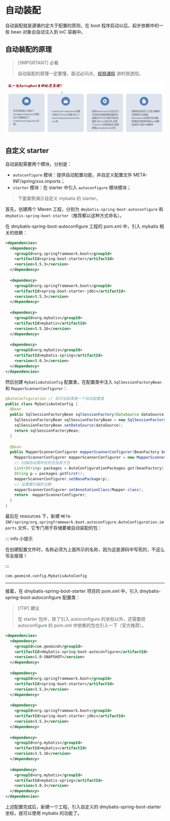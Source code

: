# 自动装配

自动装配就是遵循约定大于配置的原则，在 boot 程序启动以后，起步依赖中的一些 bean 对象会自动注入到 IoC 容器中。



## 自动装配的原理

> [!IMPORTANT] 必看
>
> 自动装配的原理一定要懂，面试必问点，[视频课程](https://www.bilibili.com/video/BV14z4y1N7pg?spm_id_from=333.788.videopod.episodes&vd_source=61f3a730a0daea9e6b7d510fb19007fd&p=11) 讲的很透彻。

![](./assets/自动装配原理.jpg)

## 自定义 starter

自动装配需要两个模块，分别是：

- `autoconfigure` 模块：提供自动配置功能，并自定义配置文件 META-INF/spring/xxx.imports；
- `starter` 模块：在 starter 中引入 `autoconfigure` 模块模块；

> 下面案例演示自定义 mybatis 的 starter。

首先，创建两个 Maven 工程，分别为 ` dmybatis-spring-boot-autoconfigure ` 和 ` dmybatis-spring-boot-starter `（推荐都以这种方式命名）。

在 dmybatis-spring-boot-autoconfigure 工程的 pom.xml 中，引入 mybatis 相关的依赖：

```xml
<dependencies>
  <dependency>
    <groupId>org.springframework.boot</groupId>
    <artifactId>spring-boot-starter</artifactId>
    <version>3.5.3</version>
  </dependency>

  <dependency>
    <groupId>org.springframework.boot</groupId>
    <artifactId>spring-boot-starter-jdbc</artifactId>
    <version>3.5.3</version>
  </dependency>

  <dependency>
    <groupId>org.mybatis</groupId>
    <artifactId>mybatis</artifactId>
    <version>3.5.16</version>
  </dependency>

  <dependency>
    <groupId>org.mybatis</groupId>
    <artifactId>mybatis-spring</artifactId>
    <version>3.0.3</version>
  </dependency>
</dependencies>
```

然后创建 `MybatisAutoConfig` 配置类，在配置类中注入 `SqlSessionFactoryBean` 和 `MapperScannerConfigurer`：

```java
@AutoConfiguration // 标识当前类是一个自动配置类
public class MybatisAutoConfig {
  @Bean
  public SqlSessionFactoryBean sqlSessionFactory(DataSource dataSource) {
    SqlSessionFactoryBean sqlSessionFactoryBean = new SqlSessionFactoryBean();
    sqlSessionFactoryBean.setDataSource(dataSource);
    return sqlSessionFactoryBean;
  }

  @Bean
  public MapperScannerConfigurer mapperScannerConfigurer(BeanFactory beanFactory) {
    MapperScannerConfigurer mapperScannerConfigurer = new MapperScannerConfigurer();
    // 扫描启动类所在的包及其子包
    List<String> packages = AutoConfigurationPackages.get(beanFactory);
    String p = packages.getFirst();
    mapperScannerConfigurer.setBasePackage(p);
    // 设置要扫描的注解
    mapperScannerConfigurer.setAnnotationClass(Mapper.class);
    return  mapperScannerConfigurer;
  }
}
```

最后在 resources 下，新建 `META-INF/spring/org.springframework.boot.autoconfigure.AutoConfiguration.imports` 文件，它专门用于存储要被自动装配的包：

::: info 小提示

在创建配置文件时，名称必须为上面所示的名称，因为这是源码中写死的，不这么写会报错！

:::

```txt
com.geomind.config.MybatisAutoConfig
```

------

接着，在 dmybatis-spring-boot-starter 项目的 pom.xml 中，引入 dmybatis-spring-boot-autoconfigure 配置类：

> [!TIP] 建议
>
> 在 starter 包中，除了引入 autoconfigure 的坐标以外，还需要把 autoconfigure 的 pom.xml 中依赖的包也引入一下（官方推荐）。

```xml {2-6}
<dependencies>
  <dependency>
    <groupId>com.geomind</groupId>
    <artifactId>dmybatis-spring-boot-autoconfigure</artifactId>
    <version>1.0-SNAPSHOT</version>
  </dependency>

  <dependency>
    <groupId>org.springframework.boot</groupId>
    <artifactId>spring-boot-starter</artifactId>
    <version>3.5.3</version>
  </dependency>

  <dependency>
    <groupId>org.springframework.boot</groupId>
    <artifactId>spring-boot-starter-jdbc</artifactId>
    <version>3.5.3</version>
  </dependency>

  <dependency>
    <groupId>org.mybatis</groupId>
    <artifactId>mybatis</artifactId>
    <version>3.5.16</version>
  </dependency>

  <dependency>
    <groupId>org.mybatis</groupId>
    <artifactId>mybatis-spring</artifactId>
    <version>3.0.3</version>
  </dependency>
</dependencies>
```



上述配置完成后，新建一个工程，引入自定义的 dmybatis-spring-boot-starter 坐标，就可以使用 mybatis 的功能了。



